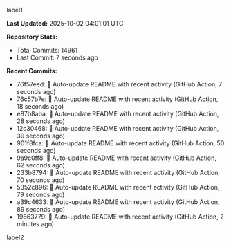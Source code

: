 
label1 
<!-- ACTIVITY_START -->
**Last Updated:** 2025-10-02 04:01:01 UTC

**Repository Stats:**
- Total Commits: 14961
- Last Commit: 7 seconds ago

**Recent Commits:**
- 76f57eed: 🤖 Auto-update README with recent activity (GitHub Action, 7 seconds ago)
- 76c57b7e: 🤖 Auto-update README with recent activity (GitHub Action, 18 seconds ago)
- e87b8aba: 🤖 Auto-update README with recent activity (GitHub Action, 28 seconds ago)
- 12c30468: 🤖 Auto-update README with recent activity (GitHub Action, 39 seconds ago)
- 901f8fca: 🤖 Auto-update README with recent activity (GitHub Action, 50 seconds ago)
- 9a9c0ff8: 🤖 Auto-update README with recent activity (GitHub Action, 62 seconds ago)
- 233b8794: 🤖 Auto-update README with recent activity (GitHub Action, 70 seconds ago)
- 5352c896: 🤖 Auto-update README with recent activity (GitHub Action, 79 seconds ago)
- a39c4633: 🤖 Auto-update README with recent activity (GitHub Action, 89 seconds ago)
- 19663779: 🤖 Auto-update README with recent activity (GitHub Action, 2 minutes ago)
<!-- ACTIVITY_END -->

label2
